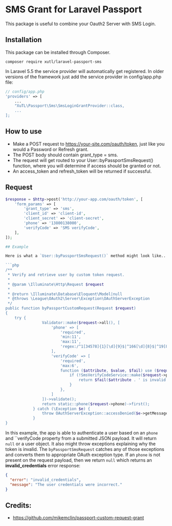 # SMS Grant for Laravel Passport

This package is useful to combine your Oauth2 Server with SMS Login.

## Installation

This package can be installed through Composer.

```
composer require xutl/laravel-passport-sms
```

In Laravel 5.5 the service provider will automatically get registered. In older versions of the framework just add the service provider in config/app.php file:


```php
// config/app.php
'providers' => [
    ...
    "XuTL\Passport\Sms\SmsLoginGrantProvider::class,
    ...
];
```
## How to use

* Make a POST request to https://your-site.com/oauth/token, just like you would a Password or Refresh grant.
* The POST body should contain grant_type = sms.
* The request will get routed to your User::byPassportSmsRequest() function, where you will determine if access should be granted or not.
* An access_token and refresh_token will be returned if successful.

## Request

```php
$response = $http->post('http://your-app.com/oauth/token', [
    'form_params' => [
        'grant_type' => 'sms',
        'client_id' => 'client-id',
        'client_secret' => 'client-secret',
        'phone' => '13800138000', 
        'verifyCode' => 'SMS verifyCode',
    ],
]);

## Example

Here is what a `User::byPassportSmsRequest()` method might look like...

```php
/**
 * Verify and retrieve user by custom token request.
 *
 * @param \Illuminate\Http\Request $request
 *
 * @return \Illuminate\Database\Eloquent\Model|null
 * @throws \League\OAuth2\Server\Exception\OAuthServerException
 */
public function byPassportCustomRequest(Request $request)
{
    try {
                Validator::make($request->all(), [
                    'phone' => [
                        'required',
                        'min:11',
                        'max:11',
                        'regex:/^1[34578]{1}[\d]{9}$|^166[\d]{8}$|^19[89]{1}[\d]{8}$/',
                    ],
                    'verifyCode' => [
                        'required',
                        'max:6',
                        function ($attribute, $value, $fail) use ($request) {
                            if (!SmsVerifyCodeService::make($request->phone)->validate($value, false)) {
                                return $fail($attribute . ' is invalid.');
                            }
                        },
                    ]
                ])->validate();
                return static::phone($request->phone)->first();
            } catch (\Exception $e) {
                throw OAuthServerException::accessDenied($e->getMessage());
            }
}
```

In this example, the app is able to authenticate a user based on an `phone`  and ``verifyCode property from a submitted JSON payload.  It will return `null` or a user object.  It also might throw exceptions explaining why the token is invalid.  The `byPassportSmsRequest` catches any of those exceptions and converts them to appropriate OAuth exception type.  If an `phone` is not present on the request payload, then we return `null` which returns an **invalid_credentials** error response:

```json
{
  "error": "invalid_credentials",
  "message": "The user credentials were incorrect."
}
```

## Credits:

* https://github.com/mikemclin/passport-custom-request-grant